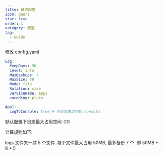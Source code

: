 ```yaml
---
title: 日志配置
icon: gears
star: true
order: 1
category: 配置
tag:
  - Guide
---
```


修改 config.yaml

```yaml
Log:
  KeepDays: 30
  Level: info
  MaxBackups: 7
  MaxSize: 50
  Mode: file
  Rotation: size
  ServiceName: app1
  encoding: plain

App1:
  LogToConsole: true # 将日志重定向到 console.
```

默认配置下日志最大占用空间: 2G

计算规则如下: 

logs 文件夹一共 5 个文件. 每个文件最大占用 50MB, 最多备份 7 个. 即 50MB * 8 * 5


